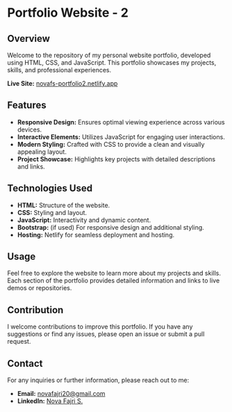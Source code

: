 # Portfolio Website - 2

## Overview

Welcome to the repository of my personal website portfolio, developed using HTML, CSS, and JavaScript. This portfolio showcases my projects, skills, and professional experiences.

**Live Site:** [novafs-portfolio2.netlify.app](https://novafs-portfolio2.netlify.app/)

## Features

- **Responsive Design:** Ensures optimal viewing experience across various devices.
- **Interactive Elements:** Utilizes JavaScript for engaging user interactions.
- **Modern Styling:** Crafted with CSS to provide a clean and visually appealing layout.
- **Project Showcase:** Highlights key projects with detailed descriptions and links.

## Technologies Used

- **HTML:** Structure of the website.
- **CSS:** Styling and layout.
- **JavaScript:** Interactivity and dynamic content.
- **Bootstrap:** (if used) For responsive design and additional styling.
- **Hosting:** Netlify for seamless deployment and hosting.

## Usage

Feel free to explore the website to learn more about my projects and skills. Each section of the portfolio provides detailed information and links to live demos or repositories.

## Contribution

I welcome contributions to improve this portfolio. If you have any suggestions or find any issues, please open an issue or submit a pull request.

## Contact

For any inquiries or further information, please reach out to me:

- **Email:** novafajri20@gmail.com
- **LinkedIn:** [Nova Fajri S.](https://www.linkedin.com/in/novafajri)
